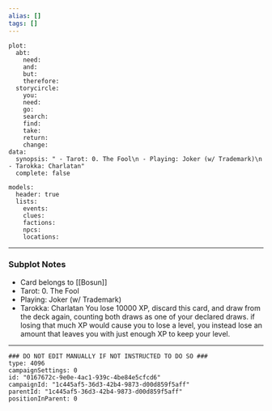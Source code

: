 ```yaml
---
alias: []
tags: []
---
```

```RpgManagerData
plot: 
  abt: 
    need: 
    and: 
    but: 
    therefore: 
  storycircle: 
    you: 
    need: 
    go: 
    search: 
    find: 
    take: 
    return: 
    change: 
data: 
  synopsis: " - Tarot: 0. The Fool\n - Playing: Joker (w/ Trademark)\n - Tarokka: Charlatan"
  complete: false
```
```RpgManager
models: 
  header: true
  lists: 
    events: 
    clues: 
    factions: 
    npcs: 
    locations: 
```
---
### Subplot Notes
 - Card belongs to [[Bosun]]
 - Tarot: 0. The Fool
 - Playing: Joker (w/ Trademark)
 - Tarokka: Charlatan
You lose 10000 XP, discard this card, and draw from the deck again, counting both draws as one of your declared draws. if losing that much XP would cause you to lose a level, you instead lose an amount that leaves you with just enough XP to keep your level.

---
```RpgManagerID
### DO NOT EDIT MANUALLY IF NOT INSTRUCTED TO DO SO ###
type: 4096
campaignSettings: 0
id: "0167672c-9e0e-4ac1-939c-4be84e5cfcd6"
campaignId: "1c445af5-36d3-42b4-9873-d00d859f5aff"
parentId: "1c445af5-36d3-42b4-9873-d00d859f5aff"
positionInParent: 0
```
